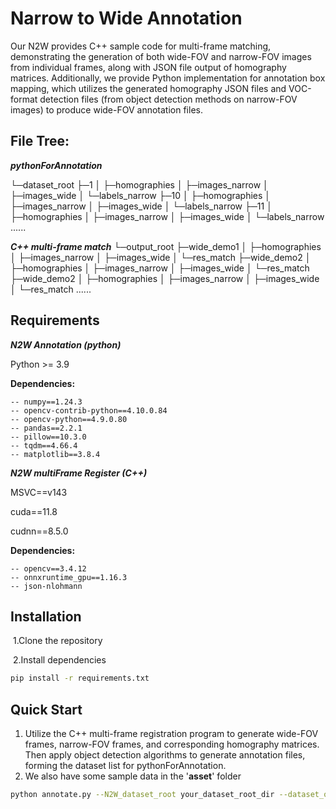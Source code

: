 # Narrow to Wide Annotation

Our N2W provides C++ sample code for multi-frame matching, demonstrating the generation of both wide-FOV and narrow-FOV images from individual frames, along with JSON file output of homography matrices. Additionally, we provide Python implementation for annotation box mapping, which utilizes the generated homography JSON files and VOC-format detection files (from object detection methods on narrow-FOV images) to produce wide-FOV annotation files.



## File Tree:

***pythonForAnnotation***

└─dataset_root
    ├─1
    │  ├─homographies
    │  ├─images_narrow
    │  ├─images_wide
    │  └─labels_narrow
    ├─10
    │  ├─homographies
    │  ├─images_narrow
    │  ├─images_wide
    │  └─labels_narrow
    ├─11
    │  ├─homographies
    │  ├─images_narrow
    │  ├─images_wide
    │  └─labels_narrow
    ......
    
 ***C++ multi-frame match***
 └─output_root
    ├─wide_demo1
    │  ├─homographies
    │  ├─images_narrow
    │  ├─images_wide
    │  └─res_match
    ├─wide_demo2
    │  ├─homographies
    │  ├─images_narrow
    │  ├─images_wide
    │  └─res_match
    ├─wide_demo2
    │  ├─homographies
    │  ├─images_narrow
    │  ├─images_wide
    │  └─res_match
    ......
## Requirements
***N2W Annotation (python)***

   Python >= 3.9

**Dependencies:** 

    -- numpy==1.24.3
    -- opencv-contrib-python==4.10.0.84
    -- opencv-python==4.9.0.80
    -- pandas==2.2.1
    -- pillow==10.3.0
    -- tqdm==4.66.4
    -- matplotlib==3.8.4
  
 ***N2W multiFrame Register (C++)***
 
 MSVC==v143
 
 cuda==11.8
 
 cudnn==8.5.0
 
 **Dependencies:**
 
    -- opencv==3.4.12
    -- onnxruntime_gpu==1.16.3
    -- json-nlohmann

## Installation

​	1.Clone the repository

​	2.Install dependencies

```bash
pip install -r requirements.txt
```

## Quick Start
1. Utilize the C++ multi-frame registration program to generate wide-FOV frames, narrow-FOV frames, and corresponding homography matrices. Then apply object detection algorithms to generate annotation files, forming the dataset list for pythonForAnnotation.
2. We also have some sample data in the '**asset**' folder

```bash
python annotate.py --N2W_dataset_root your_dataset_root_dir --dataset_output dataset_output_dir --outputName prefix_ --isSaveData True --viewResult True
```

